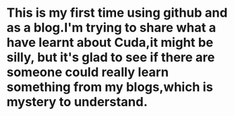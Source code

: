 # This is my first time using github and as a blog.I'm trying to share what a have learnt about Cuda,it might be silly, but it's glad to see if there are someone could really learn something from my blogs,which is mystery to understand.

